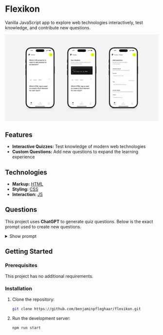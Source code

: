 # Flexikon

Vanilla JavaScript app to explore web technologies interactively, test knowledge, and contribute new questions.

![Mockup](./assets/mockup.jpg)

## Features

-   **Interactive Quizzes:** Test knowledge of modern web technologies
-   **Custom Questions:** Add new questions to expand the learning experience

## Technologies

-   **Markup:** [HTML](https://developer.mozilla.org/de/docs/Web/HTML)
-   **Styling:** [CSS](https://developer.mozilla.org/de/docs/Web/CSS)
-   **Interaction:** [JS](https://developer.mozilla.org/de/docs/Web/JavaScript)

## Questions

This project uses **ChatGPT** to generate quiz questions. Below is the exact prompt used to create new questions.

<details>
    <summary>Show prompt</summary>

    Hey, please pretend to be a html, css and javascript expert because I want you to help me create a random question either html, css or javascript related for a quiz. Here's an example:

    Question (maximum of 80 characters):
    Which CSS property can be used to invert the flexbox axes?

    Answer (single line, only the html tag/css/js attribute):
    flex-direction

    Explanation (maximum of 80 characters):
    The flex-direction property specifies the direction of the flexible items.

    Code language (single word, CSS, HTML or JS):
    CSS

    Code (maximum of 120 characters, each line individually):
    div {
    display: flex;
    flex-direction: column;
    }

    Attention: in case your code has some html tags in it, make sure to replace the < > with `&lt;` and `&gt;`

    Tags (maximum of 3, only one word each):
    html
    css
    js

    Could you please give me 6 questions back as a single JSON object, so that I can work on with it.

</details>

## Getting Started

### Prerequisites

This project has no additional requirements.

### Installation

1. Clone the repository:

    ```bash
    git clone https://github.com/benjaminpfleghaar/flexikon.git
    ```

2. Run the development server:

    ```bash
    npm run start
    ```
